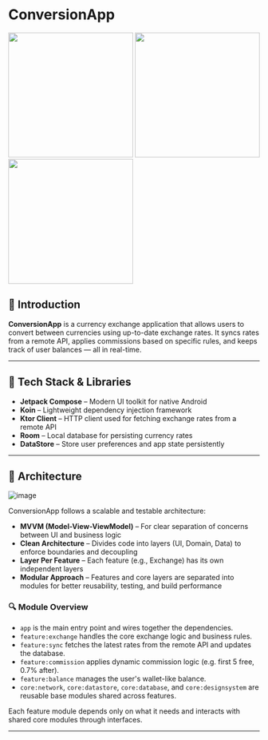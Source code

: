 # ConversionApp

<img src="https://github.com/user-attachments/assets/9ba540fa-e8c5-4e92-b40b-fb163e3af6f8" width="250"/>
<img src="https://github.com/user-attachments/assets/30b20cfe-acaf-4f8e-9c13-e164cf07bbc8" width="250"/>
<img src="https://github.com/user-attachments/assets/ed5a352c-ef8a-4e04-92fe-1a433ebdf095" width="250"/>


## 🚀 Introduction

**ConversionApp** is a currency exchange application that allows users to convert between currencies using up-to-date exchange rates. It syncs rates from a remote API, applies commissions based on specific rules, and keeps track of user balances — all in real-time.

---

## 🧰 Tech Stack & Libraries

* **Jetpack Compose** – Modern UI toolkit for native Android
* **Koin** – Lightweight dependency injection framework
* **Ktor Client** – HTTP client used for fetching exchange rates from a remote API
* **Room** – Local database for persisting currency rates
* **DataStore** – Store user preferences and app state persistently

---

## 🧱 Architecture

![image](https://github.com/user-attachments/assets/a7aba31e-041a-463f-aa64-9ff8fbe70c33)

ConversionApp follows a scalable and testable architecture:

* **MVVM (Model-View-ViewModel)** – For clear separation of concerns between UI and business logic
* **Clean Architecture** – Divides code into layers (UI, Domain, Data) to enforce boundaries and decoupling
* **Layer Per Feature** – Each feature (e.g., Exchange) has its own independent layers
* **Modular Approach** – Features and core layers are separated into modules for better reusability, testing, and build performance


### 🔍 Module Overview

* `app` is the main entry point and wires together the dependencies.
* `feature:exchange` handles the core exchange logic and business rules.
* `feature:sync` fetches the latest rates from the remote API and updates the database.
* `feature:commission` applies dynamic commission logic (e.g. first 5 free, 0.7% after).
* `feature:balance` manages the user's wallet-like balance.
* `core:network`, `core:datastore`, `core:database`, and `core:designsystem` are reusable base modules shared across features.

Each feature module depends only on what it needs and interacts with shared core modules through interfaces.

---


